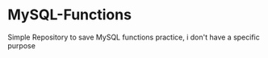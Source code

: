 # MySQL-Functions
Simple Repository to save MySQL functions practice, i don't have a specific purpose
